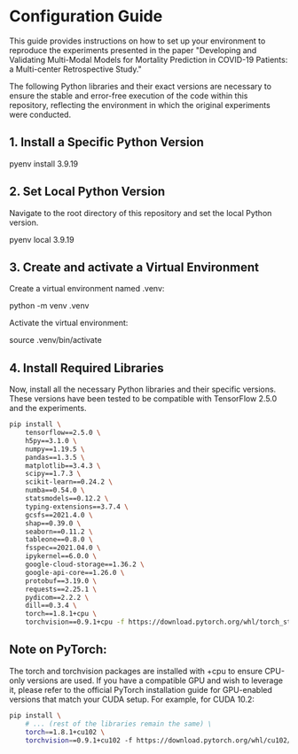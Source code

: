# Configuration Guide

This guide provides instructions on how to set up your environment to reproduce the experiments presented in the paper "Developing and Validating Multi-Modal Models for Mortality Prediction in COVID-19 Patients: a Multi-center Retrospective Study."

The following Python libraries and their exact versions are necessary to ensure the stable and error-free execution of the code within this repository, reflecting the environment in which the original experiments were conducted.

## 1. Install a Specific Python Version

pyenv install 3.9.19

## 2. Set Local Python Version

Navigate to the root directory of this repository and set the local Python version. 

pyenv local 3.9.19

## 3. Create and activate a Virtual Environment

Create a virtual environment named .venv:

python -m venv .venv

Activate the virtual environment:

source .venv/bin/activate

## 4. Install Required Libraries


Now, install all the necessary Python libraries and their specific versions. These versions have been tested to be compatible with TensorFlow 2.5.0 and the experiments.

```bash
pip install \
    tensorflow==2.5.0 \
    h5py==3.1.0 \
    numpy==1.19.5 \
    pandas==1.3.5 \
    matplotlib==3.4.3 \
    scipy==1.7.3 \
    scikit-learn==0.24.2 \
    numba==0.54.0 \
    statsmodels==0.12.2 \
    typing-extensions==3.7.4 \
    gcsfs==2021.4.0 \
    shap==0.39.0 \
    seaborn==0.11.2 \
    tableone==0.8.0 \
    fsspec==2021.04.0 \
    ipykernel==6.0.0 \
    google-cloud-storage==1.36.2 \
    google-api-core==1.26.0 \
    protobuf==3.19.0 \
    requests==2.25.1 \
    pydicom==2.2.2 \
    dill==0.3.4 \
    torch==1.8.1+cpu \
    torchvision==0.9.1+cpu -f https://download.pytorch.org/whl/torch_stable.html
```

## Note on PyTorch: 

The torch and torchvision packages are installed with +cpu to ensure CPU-only versions are used. If you have a compatible GPU and wish to leverage it, please refer to the official PyTorch installation guide for GPU-enabled versions that match your CUDA setup. For example, for CUDA 10.2:

```bash
pip install \
    # ... (rest of the libraries remain the same) \
    torch==1.8.1+cu102 \
    torchvision==0.9.1+cu102 -f https://download.pytorch.org/whl/cu102/torch_stable.html
```
